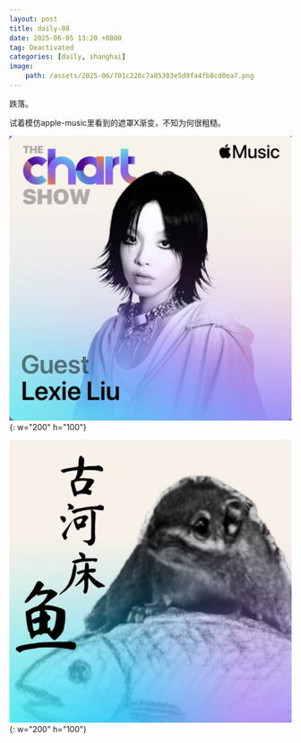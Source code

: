 ```yaml
---
layout: post
title: daily-08
date: 2025-06-05 13:20 +0800
tag: Deactivated
categories: [daily, shanghai]
image: 
    path: /assets/2025-06/701c226c7a85303e5d9fa4fb8cd0ea7.png 
---
```


跌落。

试着模仿apple-music里看到的遮罩X渐变，不知为何很粗糙。

![alt text](/assets/2025-06/df25bee800e8d046f806053c76920d4.jpg){: w="200" h="100"}

![alt text](/assets/2025-06/af577b7cf454806538763a999339cdf.jpg){: w="200" h="100"}